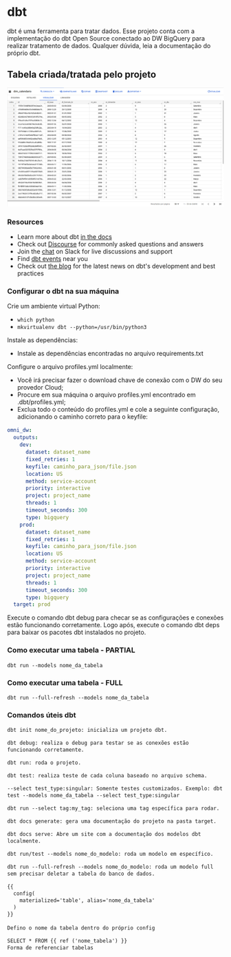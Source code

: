 # dbt

dbt é uma ferramenta para tratar dados. Esse projeto conta com a implementação do dbt Open Source conectado ao DW BigQuery para realizar tratamento de dados. Qualquer dúvida, leia a documentação do próprio dbt.

## Tabela criada/tratada pelo projeto

![Tratamento de tabela](images/dim_calendario.png 'Tratamento de tabela')

### Resources

* Learn more about dbt [in the docs](https://docs.getdbt.com/docs/introduction)
* Check out [Discourse](https://discourse.getdbt.com/) for commonly asked questions and answers
* Join the [chat](https://community.getdbt.com/) on Slack for live discussions and support
* Find [dbt events](https://events.getdbt.com) near you
* Check out [the blog](https://blog.getdbt.com/) for the latest news on dbt's development and best practices

### Configurar o dbt na sua máquina

Crie um ambiente virtual Python:

* ```which python```
* ```mkvirtualenv dbt --python=/usr/bin/python3```

Instale as dependências:

* Instale as dependências encontradas no arquivo requirements.txt

Configure o arquivo profiles.yml localmente:

* Você irá precisar fazer o download chave de conexão com o DW do seu provedor Cloud;
* Procure em sua máquina o arquivo profiles.yml encontrado em .dbt/profiles.yml;
* Exclua todo o conteúdo do profiles.yml e cole a seguinte configuração, adicionando o caminho correto para o keyfile:

```yml
omni_dw:
  outputs:
    dev:
      dataset: dataset_name
      fixed_retries: 1
      keyfile: caminho_para_json/file.json
      location: US
      method: service-account
      priority: interactive
      project: project_name
      threads: 1
      timeout_seconds: 300
      type: bigquery
    prod:
      dataset: dataset_name
      fixed_retries: 1
      keyfile: caminho_para_json/file.json
      location: US
      method: service-account
      priority: interactive
      project: project_name
      threads: 1
      timeout_seconds: 300
      type: bigquery
  target: prod
```

Execute o comando dbt debug para checar se as configurações e conexões estão funcionando corretamente.
Logo após, execute o comando dbt deps para baixar os pacotes dbt instalados no projeto.

### Como executar uma tabela - PARTIAL

```
dbt run --models nome_da_tabela
```

### Como executar uma tabela - FULL

```
dbt run --full-refresh --models nome_da_tabela
```

### Comandos úteis dbt

```
dbt init nome_do_projeto: inicializa um projeto dbt.
```

```
dbt debug: realiza o debug para testar se as conexões estão funcionando corretamente.
```

```
dbt run: roda o projeto.
```

```
dbt test: realiza teste de cada coluna baseado no arquivo schema.
```

```
--select test_type:singular: Somente testes customizados. Exemplo: dbt test --models nome_da_tabela --select test_type:singular
```

```
dbt run --select tag:my_tag: seleciona uma tag específica para rodar.
```

```
dbt docs generate: gera uma documentação do projeto na pasta target.
```

```
dbt docs serve: Abre um site com a documentação dos modelos dbt localmente.
```

```
dbt run/test --models nome_do_modelo: roda um modelo em específico.
```

```
dbt run --full-refresh --models nome_do_modelo: roda um modelo full sem precisar deletar a tabela do banco de dados.
```

```
{{
  config(
    materialized='table', alias='nome_da_tabela'
  )
}}

Defino o nome da tabela dentro do próprio config
```

```
SELECT * FROM {{ ref ('nome_tabela') }}
Forma de referenciar tabelas
```
